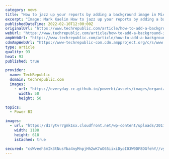 ```yaml
---
category: news
title: "How to jazz up your reports by adding a background image in Microsoft Power BI"
excerpt: "Image: Mark Kaelin How to jazz up your reports by adding a background image in Microsoft Power BI Your email has been sent Sometimes, a report needs a little extra style to get the message across."
publishedDateTime: 2022-02-10T12:00:00Z
originalUrl: "https://www.techrepublic.com/article/how-to-add-a-background-image-to-your-reports-in-microsoft-power-bi/"
webUrl: "https://www.techrepublic.com/article/how-to-add-a-background-image-to-your-reports-in-microsoft-power-bi/"
ampWebUrl: "https://www.techrepublic.com/article/how-to-add-a-background-image-to-your-reports-in-microsoft-power-bi/amp/"
cdnAmpWebUrl: "https://www-techrepublic-com.cdn.ampproject.org/c/s/www.techrepublic.com/article/how-to-add-a-background-image-to-your-reports-in-microsoft-power-bi/amp/"
type: article
quality: 93
heat: 93
published: true

provider:
  name: TechRepublic
  domain: techrepublic.com
  images:
    - url: "https://everyday-cc.github.io/powerbi/assets/images/organizations/techrepublic.com-50x50.jpg"
      width: 50
      height: 50

topics:
  - Power BI

images:
  - url: "https://d1rytvr7gmk1sx.cloudfront.net/wp-content/uploads/2017/06/featurepowerbibackground.png"
    width: 1188
    height: 618
    isCached: true

secured: "csWveeh5mIk3tNusYba4nyMnpjHh2wK7uO65iixiDyoI03W0DF8DGfehY//vyxt9fBmMmRhtUdV40eFviJ4ozFTZ3vAhHDRKIXltngOt/xkocH94ThZmRxTPtN8dyQGYMEc5MRsSlewRSE/WTi7GiGoOVqCZ6i9nSojhIStkoPpJ5a3/SIuUsOsIJqOCm33pLN7AbLo6l0VnHw3TIZNW33qaOp0OjMJ3AgP63PbyTyeWlXS0e9OhlbgWFnbKSaowQwrxMD3vP6FKbH7UI6hBRzw4mbV2+auAL/K6lwAJPa94+crC+5vr5e2i6R016mgoughfXEoNGYxyov8U2Uzx2m6NIcW3/ZsfUTEgeP3fR3k=;mAj/QJ01dRu2ZCWLLorx/Q=="
---
```


